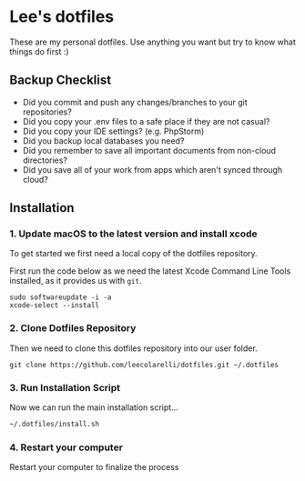 # Lee's dotfiles

These are my personal dotfiles. Use anything you want but try to know what
things do first :)

## Backup Checklist

- Did you commit and push any changes/branches to your git repositories?
- Did you copy your .env files to a safe place if they are not casual?
- Did you copy your IDE settings? (e.g. PhpStorm)
- Did you backup local databases you need?
- Did you remember to save all important documents from non-cloud directories?
- Did you save all of your work from apps which aren't synced through cloud?

## Installation

### 1. Update macOS to the latest version and install xcode

To get started we first need a local copy of the dotfiles repository.

First run the code below as we need the latest Xcode Command Line Tools
installed, as it provides us with `git`.

```
sudo softwareupdate -i -a
xcode-select --install
```

### 2. Clone Dotfiles Repository

Then we need to clone this dotfiles repository into our user folder.

`git clone https://github.com/leecolarelli/dotfiles.git ~/.dotfiles`

### 3. Run Installation Script

Now we can run the main installation script...

```zsh
~/.dotfiles/install.sh
```

### 4. Restart your computer

Restart your computer to finalize the process

